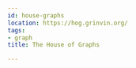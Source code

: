 ```yaml
---
id: house-graphs
location: https://hog.grinvin.org/
tags:
- graph
title: The House of Graphs

---
```



